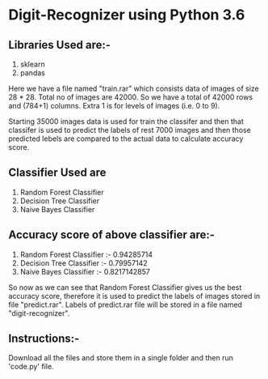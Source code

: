 # Digit-Recognizer using Python 3.6

## Libraries Used are:-
1. sklearn
2. pandas

Here we have a file named "train.rar" which consists data of images of size 28 * 28.
Total no of images are 42000.
So we have a total of 42000 rows and (784+1) columns. Extra 1 is for levels of images (i.e. 0 to 9).

Starting 35000 images data is used for train the classifer and then that classifer is used to predict the labels of rest 7000 images and then those predicted lebels are compared to the actual data to calculate accuracy score.

## Classifier Used are
1. Random Forest Classifier
2. Decision Tree Classifier
3. Naive Bayes Classifier

## Accuracy score of above classifier are:-
1. Random Forest Classifier :- 0.94285714
2. Decision Tree Classifier :- 0.79957142
3. Naive Bayes Classifier :- 0.8217142857

So now as we can see that Random Forest Classifier gives us the best accuracy score, therefore it is used to predict the labels of images stored in file "predict.rar". Labels of predict.rar file will be stored in a file named "digit-recognizer".

## Instructions:- 
Download all the files and store them in a single folder and then run 'code.py' file.

